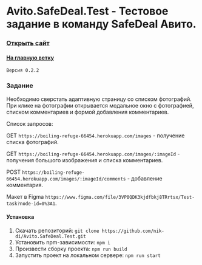 # Avito.SafeDeal.Test - Тестовое задание в команду SafeDeal Авито.

### [Открыть сайт](https://nik-di.github.io/Avito.SafeDeal.Test/)

#### [На главную ветку](https://github.com/nik-di/Avito.SafeDeal.Test/tree/master)

`Версия 0.2.2`

### Задание

Необходимо сверстать адаптивную страницу со списком фотографий. ​
При клике на фотографии открывается модальное окно с фотографией, списком комментариев и формой добавления комментариев. ​

Список запросов:

GET `https://boiling-refuge-66454.herokuapp.com/images` - получение списка фотографий.

GET `https://boiling-refuge-66454.herokuapp.com/images/:imageId` - получения большого изображения и списка комментариев.

POST `https://boiling-refuge-66454.herokuapp.com/images/:imageId/comments` - добавление комментария.

Макет в Figma `https://www.figma.com/file/3VP0QDK3kjdfbkj8TRrtsx/Test-task?node-id=0%3A1`.

#### Установка
1. Скачать репозиторий:
```git clone https://github.com/nik-di/Avito.SafeDeal.Test.git```
2. Установить npm-зависимости:
```npm i```
3. Произвести сборку проекта:
```npm run build```
4. Запустить проект на локальном сервере:
```npm run start```
